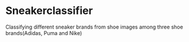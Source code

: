 # Sneakerclassifier
Classifying different sneaker brands from shoe images among three shoe brands(Adidas, Puma and Nike)
